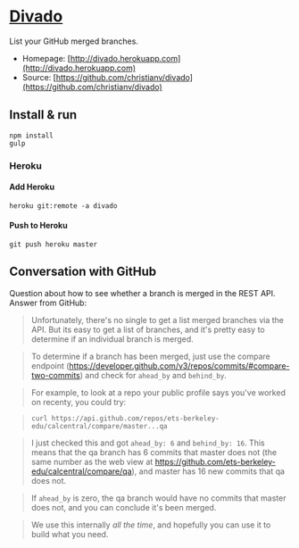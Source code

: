 # [Divado](http://divado.herokuapp.com)

List your GitHub merged branches.

* Homepage: [http://divado.herokuapp.com](http://divado.herokuapp.com)
* Source: [https://github.com/christianv/divado](https://github.com/christianv/divado)

## Install & run

```shell
npm install
gulp
```

### Heroku

#### Add Heroku

```
heroku git:remote -a divado
```

#### Push to Heroku

```
git push heroku master
```

## Conversation with GitHub

Question about how to see whether a branch is merged in the REST API.
Answer from GitHub:

> Unfortunately, there's no single to get a list merged branches via the API. But its easy to get a list of branches, and it's pretty easy to determine if an individual branch is merged.

> To determine if a branch has been merged, just use the compare endpoint (https://developer.github.com/v3/repos/commits/#compare-two-commits) and check for `ahead_by` and `behind_by`.

> For example, to look at a repo your public profile says you've worked on recenty, you could try:

> `curl https://api.github.com/repos/ets-berkeley-edu/calcentral/compare/master...qa`

> I just checked this and got `ahead_by: 6` and `behind_by: 16`. This means that the qa branch has 6 commits that master does not (the same number as the web view at https://github.com/ets-berkeley-edu/calcentral/compare/qa), and master has 16 new commits that qa does not.

> If `ahead_by` is zero, the qa branch would have no commits that master does not, and you can conclude it's been merged.

> We use this internally *all the time*, and hopefully you can use it to build what you need.
